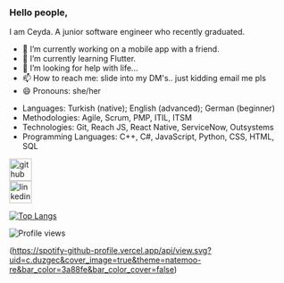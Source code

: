### Hello people,
I am Ceyda. A junior software engineer who recently graduated.

- 🔭 I’m currently working on a mobile app with a friend. 
- 🌱 I’m currently learning Flutter. 
- 🤔 I’m looking for help with life... 
- 📫 How to reach me: slide into my DM's.. just kidding email me pls 
- 😄 Pronouns: she/her 

* Languages: Turkish (native); English (advanced); German (beginner) 
* Methodologies: Agile, Scrum, PMP, ITIL, ITSM 
* Technologies: Git, Reach JS, React Native, ServiceNow, Outsystems 
* Programming Languages: C++, C#, JavaScript, Python, CSS, HTML, SQL

[<img src='https://cdn.jsdelivr.net/npm/simple-icons@3.0.1/icons/github.svg' alt='github' height='40'>](https://github.com/cduzgec)  
[<img src='https://cdn.jsdelivr.net/npm/simple-icons@3.0.1/icons/linkedin.svg' alt='linkedin' height='40'>](https://www.linkedin.com/in/cduzgec/)  

[![Top Langs](https://github-readme-stats.vercel.app/api/top-langs/?username=cduzgec)](https://github.com/anuraghazra/github-readme-stats)

![Profile views](https://gpvc.arturio.dev/cduzgec)  

(https://spotify-github-profile.vercel.app/api/view.svg?uid=c.duzgec&cover_image=true&theme=natemoo-re&bar_color=3a88fe&bar_color_cover=false)
